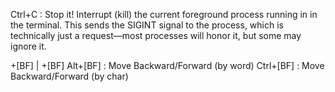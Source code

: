 Ctrl+C      : Stop it! 
    Interrupt (kill) the current foreground process running in in the terminal. This sends the SIGINT signal to the process, which is technically just a request—most processes will honor it, but some may ignore it.

<ALT>+[BF] | <CTRL>+[BF]
    Alt+[BF]    : Move Backward/Forward (by word)
    Ctrl+[BF]    : Move Backward/Forward (by char)

>
